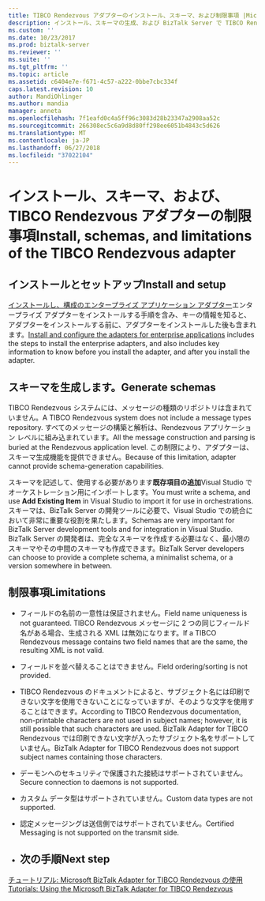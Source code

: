 ```yaml
---
title: TIBCO Rendezvous アダプターのインストール、スキーマ、および制限事項 |Microsoft Docs
description: インストール、スキーマの生成、および BizTalk Server で TIBCO Rendezvous の BizTalk アダプターの制限事項
ms.custom: ''
ms.date: 10/23/2017
ms.prod: biztalk-server
ms.reviewer: ''
ms.suite: ''
ms.tgt_pltfrm: ''
ms.topic: article
ms.assetid: c6404e7e-f671-4c57-a222-0bbe7cbc334f
caps.latest.revision: 10
author: MandiOhlinger
ms.author: mandia
manager: anneta
ms.openlocfilehash: 7f1eafd0c4a5ff96c3083d28b23347a2908aa52c
ms.sourcegitcommit: 266308ec5c6a9d8d80ff298ee6051b4843c5d626
ms.translationtype: MT
ms.contentlocale: ja-JP
ms.lasthandoff: 06/27/2018
ms.locfileid: "37022104"
---
```

# <a name="install-schemas-and-limitations-of-the-tibco-rendezvous-adapter"></a><span data-ttu-id="948e8-103">インストール、スキーマ、および、TIBCO Rendezvous アダプターの制限事項</span><span class="sxs-lookup"><span data-stu-id="948e8-103">Install, schemas, and limitations of the TIBCO Rendezvous adapter</span></span>

## <a name="install-and-setup"></a><span data-ttu-id="948e8-104">インストールとセットアップ</span><span class="sxs-lookup"><span data-stu-id="948e8-104">Install and setup</span></span>

<span data-ttu-id="948e8-105">[インストールし、構成のエンタープライズ アプリケーション アダプター](../adapters-and-accelerators/install-configure-biztalk-adapters-enterprise-applications.md)エンタープライズ アダプターをインストールする手順を含み、キーの情報を知ると、アダプターをインストールする前に、アダプターをインストールした後も含まれます。</span><span class="sxs-lookup"><span data-stu-id="948e8-105">[Install and configure the adapters for enterprise applications](../adapters-and-accelerators/install-configure-biztalk-adapters-enterprise-applications.md) includes the steps to install the enterprise adapters, and also includes key information to know before you install the adapter, and after you install the adapter.</span></span> 

## <a name="generate-schemas"></a><span data-ttu-id="948e8-106">スキーマを生成します。</span><span class="sxs-lookup"><span data-stu-id="948e8-106">Generate schemas</span></span>
<span data-ttu-id="948e8-107">TIBCO Rendezvous システムには、メッセージの種類のリポジトリは含まれていません。</span><span class="sxs-lookup"><span data-stu-id="948e8-107">A TIBCO Rendezvous system does not include a message types repository.</span></span> <span data-ttu-id="948e8-108">すべてのメッセージの構築と解析は、Rendezvous アプリケーション レベルに組み込まれています。</span><span class="sxs-lookup"><span data-stu-id="948e8-108">All the message construction and parsing is buried at the Rendezvous application level.</span></span> <span data-ttu-id="948e8-109">この制限により、アダプターは、スキーマ生成機能を提供できません。</span><span class="sxs-lookup"><span data-stu-id="948e8-109">Because of this limitation, adapter cannot provide schema-generation capabilities.</span></span>  
  
<span data-ttu-id="948e8-110">スキーマを記述して、使用する必要があります**既存項目の追加**Visual Studio でオーケストレーション用にインポートします。</span><span class="sxs-lookup"><span data-stu-id="948e8-110">You must write a schema, and use **Add Existing Item** in Visual Studio to import it for use in orchestrations.</span></span> <span data-ttu-id="948e8-111">スキーマは、BizTalk Server の開発ツールに必要で、Visual Studio での統合において非常に重要な役割を果たします。</span><span class="sxs-lookup"><span data-stu-id="948e8-111">Schemas are very important for BizTalk Server development tools and for integration in Visual Studio.</span></span> <span data-ttu-id="948e8-112">BizTalk Server の開発者は、完全なスキーマを作成する必要はなく、最小限のスキーマやその中間のスキーマも作成できます。</span><span class="sxs-lookup"><span data-stu-id="948e8-112">BizTalk Server developers can choose to provide a complete schema, a minimalist schema, or a version somewhere in between.</span></span>  

## <a name="limitations"></a><span data-ttu-id="948e8-113">制限事項</span><span class="sxs-lookup"><span data-stu-id="948e8-113">Limitations</span></span>

- <span data-ttu-id="948e8-114">フィールドの名前の一意性は保証されません。</span><span class="sxs-lookup"><span data-stu-id="948e8-114">Field name uniqueness is not guaranteed.</span></span> <span data-ttu-id="948e8-115">TIBCO Rendezvous メッセージに 2 つの同じフィールド名がある場合、生成される XML は無効になります。</span><span class="sxs-lookup"><span data-stu-id="948e8-115">If a TIBCO Rendezvous message contains two field names that are the same, the resulting XML is not valid.</span></span>  
  
- <span data-ttu-id="948e8-116">フィールドを並べ替えることはできません。</span><span class="sxs-lookup"><span data-stu-id="948e8-116">Field ordering/sorting is not provided.</span></span>  
  
- <span data-ttu-id="948e8-117">TIBCO Rendezvous のドキュメントによると、サブジェクト名には印刷できない文字を使用できないことになっていますが、そのような文字を使用することはできます。</span><span class="sxs-lookup"><span data-stu-id="948e8-117">According to TIBCO Rendezvous documentation, non-printable characters are not used in subject names; however, it is still possible that such characters are used.</span></span> <span data-ttu-id="948e8-118">BizTalk Adapter for TIBCO Rendezvous では印刷できない文字が入ったサブジェクト名をサポートしていません。</span><span class="sxs-lookup"><span data-stu-id="948e8-118">BizTalk Adapter for TIBCO Rendezvous does not support subject names containing those characters.</span></span>  
  
- <span data-ttu-id="948e8-119">デーモンへのセキュリティで保護された接続はサポートされていません。</span><span class="sxs-lookup"><span data-stu-id="948e8-119">Secure connection to daemons is not supported.</span></span>  
  
- <span data-ttu-id="948e8-120">カスタム データ型はサポートされていません。</span><span class="sxs-lookup"><span data-stu-id="948e8-120">Custom data types are not supported.</span></span>  
  
- <span data-ttu-id="948e8-121">認定メッセージングは送信側ではサポートされていません。</span><span class="sxs-lookup"><span data-stu-id="948e8-121">Certified Messaging is not supported on the transmit side.</span></span>  
- 
  ## <a name="next-step"></a><span data-ttu-id="948e8-122">次の手順</span><span class="sxs-lookup"><span data-stu-id="948e8-122">Next step</span></span>

[<span data-ttu-id="948e8-123">チュートリアル: Microsoft BizTalk Adapter for TIBCO Rendezvous の使用</span><span class="sxs-lookup"><span data-stu-id="948e8-123">Tutorials: Using the Microsoft BizTalk Adapter for TIBCO Rendezvous</span></span>](../core/tutorials-using-the-microsoft-biztalk-adapter-for-tibco-rendezvous.md)  